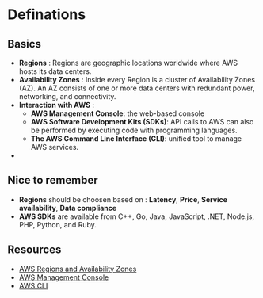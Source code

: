# Definations

## Basics
- **Regions** :  Regions are geographic locations worldwide where AWS hosts its data centers. 
- **Availability Zones** : Inside every Region is a cluster of Availability Zones (AZ). An AZ consists of one or more data centers with redundant power, networking, and connectivity. 
- **Interaction with AWS** : 
  - **AWS Management Console**: the web-based console
  - **AWS Software Development Kits (SDKs)**: API calls to AWS can also be performed by executing code with programming languages. 
  - **The AWS Command Line Interface (CLI)**:  unified tool to manage AWS services.
-

## Nice to remember
- __Regions__ should be choosen based on : __Latency__, __Price__, __Service availability__, __Data compliance__
- __AWS SDKs__ are available from C++, Go, Java, JavaScript, .NET, Node.js, PHP, Python, and Ruby.

## Resources
- [AWS Regions and  Availability Zones](https://aws.amazon.com/about-aws/global-infrastructure/regions_az/)
- [AWS Management Console](https://docs.aws.amazon.com/awsconsolehelpdocs/latest/gsg/getting-started.html)
- [AWS CLI](https://aws.amazon.com/cli/)